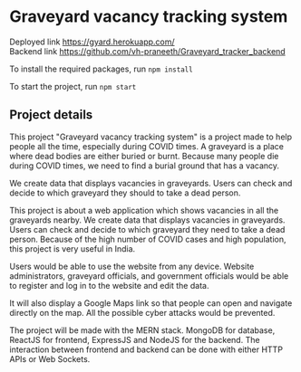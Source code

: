 # Graveyard vacancy tracking system

Deployed link https://gyard.herokuapp.com/ \
Backend link https://github.com/vh-praneeth/Graveyard_tracker_backend

To install the required packages, run `npm install`

To start the project, run `npm start`


## Project details

This project "Graveyard vacancy tracking system" is a project made to help people all the time,
especially during COVID times. A graveyard is a place where dead bodies are either buried or
burnt. Because many people die during COVID times, we need to find a burial ground that has a
vacancy.

We create data that displays vacancies in graveyards. Users can check and decide to which graveyard they should to take a dead person.

This project is about a web application which shows vacancies in all the graveyards nearby. We
create data that displays vacancies in graveyards. Users can check and decide to which graveyard
they need to take a dead person. Because of the high number of COVID cases and high
population, this project is very useful in India.

Users would be able to use the website from any
device. Website administrators, graveyard officials, and government officials would be able to
register and log in to the website and edit the data.

It will also display a Google Maps link so that people can open and navigate directly
on the map. All the possible cyber attacks would be prevented.

The project will be made with the MERN stack. MongoDB for database, ReactJS for frontend,
ExpressJS and NodeJS for the backend. The interaction between frontend and backend can be
done with either HTTP APIs or Web Sockets.

